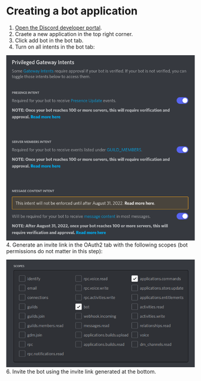 # Creating a bot application

1. [Open the Discord developer portal](https://discord.com/developers/applications).
2. Craete a new application in the top right corner.
3. Click add bot in the bot tab. 
4. Turn on all intents in the bot tab: 

![Image showing a Discord selection box](img/botPage.png)
4. Generate an invite link in the OAuth2 tab with the following scopes (bot permissions do not matter in this step):

![Image showing a Discord selection box](img/botScopes.png)
6. Invite the bot using the invite link generated at the bottom.
